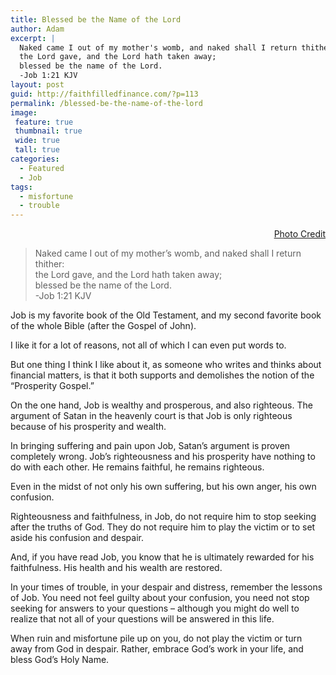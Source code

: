 ```yaml
---
title: Blessed be the Name of the Lord
author: Adam
excerpt: |
  Naked came I out of my mother's womb, and naked shall I return thither:
  the Lord gave, and the Lord hath taken away;
  blessed be the name of the Lord.
  -Job 1:21 KJV
layout: post
guid: http://faithfilledfinance.com/?p=113
permalink: /blessed-be-the-name-of-the-lord
image:
 feature: true
 thumbnail: true
 wide: true
 tall: true
categories:
  - Featured
  - Job
tags:
  - misfortune
  - trouble
---
```

<p style="text-align: right;">
  <a href="http://commons.wikimedia.org/wiki/File:119.Job_Speaks_with_His_Friends.jpg">Photo Credit</a>
</p>

> Naked came I out of my mother&#8217;s womb, and naked shall I return thither:  
> the Lord gave, and the Lord hath taken away;  
> blessed be the name of the Lord.  
> -Job 1:21 KJV

Job is my favorite book of the Old Testament, and my second favorite book of the whole Bible (after the Gospel of John).

I like it for a lot of reasons, not all of which I can even put words to.

But one thing I think I like about it, as someone who writes and thinks about financial matters, is that it both supports and demolishes the notion of the &ldquo;Prosperity Gospel.&rdquo;

On the one hand, Job is wealthy and prosperous, and also righteous. The argument of Satan in the heavenly court is that Job is only righteous because of his prosperity and wealth.

In bringing suffering and pain upon Job, Satan&rsquo;s argument is proven completely wrong. Job&rsquo;s righteousness and his prosperity have nothing to do with each other. He remains faithful, he remains righteous.

Even in the midst of not only his own suffering, but his own anger, his own confusion.

Righteousness and faithfulness, in Job, do not require him to stop seeking after the truths of God. They do not require him to play the victim or to set aside his confusion and despair.

And, if you have read Job, you know that he is ultimately rewarded for his faithfulness. His health and his wealth are restored.

In your times of trouble, in your despair and distress, remember the lessons of Job. You need not feel guilty about your confusion, you need not stop seeking for answers to your questions &#8211; although you might do well to realize that not all of your questions will be answered in this life.

When ruin and misfortune pile up on you, do not play the victim or turn away from God in despair. Rather, embrace God&rsquo;s work in your life, and bless God&rsquo;s Holy Name.
